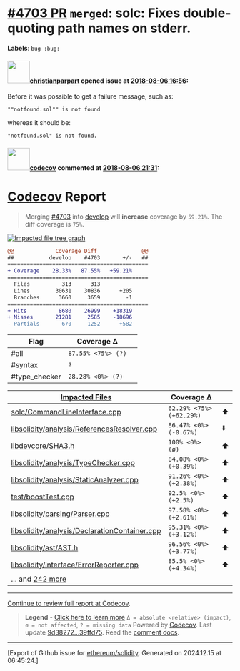 # [\#4703 PR](https://github.com/ethereum/solidity/pull/4703) `merged`: solc: Fixes double-quoting path names on stderr.
**Labels**: `bug :bug:`


#### <img src="https://avatars.githubusercontent.com/u/56763?u=373e0766d5c45bef8c7c7fc5ed48394935772065&v=4" width="50">[christianparpart](https://github.com/christianparpart) opened issue at [2018-08-06 16:56](https://github.com/ethereum/solidity/pull/4703):

Before it was possible to get a failure message, such as:

    ""notfound.sol"" is not found

whereas it should be:

    "notfound.sol" is not found.


#### <img src="https://avatars.githubusercontent.com/in/254?v=4" width="50">[codecov](https://github.com/apps/codecov) commented at [2018-08-06 21:31](https://github.com/ethereum/solidity/pull/4703#issuecomment-410859545):

# [Codecov](https://codecov.io/gh/ethereum/solidity/pull/4703?src=pr&el=h1) Report
> Merging [#4703](https://codecov.io/gh/ethereum/solidity/pull/4703?src=pr&el=desc) into [develop](https://codecov.io/gh/ethereum/solidity/commit/9d3827266cc734ac91368acff010e094f100f850?src=pr&el=desc) will **increase** coverage by `59.21%`.
> The diff coverage is `75%`.

[![Impacted file tree graph](https://codecov.io/gh/ethereum/solidity/pull/4703/graphs/tree.svg?token=87PGzVEwU0&width=650&height=150&src=pr)](https://codecov.io/gh/ethereum/solidity/pull/4703?src=pr&el=tree)

```diff
@@             Coverage Diff              @@
##           develop    #4703       +/-   ##
============================================
+ Coverage    28.33%   87.55%   +59.21%     
============================================
  Files          313      313               
  Lines        30631    30836      +205     
  Branches      3660     3659        -1     
============================================
+ Hits          8680    26999    +18319     
+ Misses       21281     2585    -18696     
- Partials       670     1252      +582
```

| Flag | Coverage Δ | |
|---|---|---|
| #all | `87.55% <75%> (?)` | |
| #syntax | `?` | |
| #type_checker | `28.28% <0%> (?)` | |

| [Impacted Files](https://codecov.io/gh/ethereum/solidity/pull/4703?src=pr&el=tree) | Coverage Δ | |
|---|---|---|
| [solc/CommandLineInterface.cpp](https://codecov.io/gh/ethereum/solidity/pull/4703/diff?src=pr&el=tree#diff-c29sYy9Db21tYW5kTGluZUludGVyZmFjZS5jcHA=) | `62.29% <75%> (+62.29%)` | :arrow_up: |
| [libsolidity/analysis/ReferencesResolver.cpp](https://codecov.io/gh/ethereum/solidity/pull/4703/diff?src=pr&el=tree#diff-bGlic29saWRpdHkvYW5hbHlzaXMvUmVmZXJlbmNlc1Jlc29sdmVyLmNwcA==) | `86.47% <0%> (-0.67%)` | :arrow_down: |
| [libdevcore/SHA3.h](https://codecov.io/gh/ethereum/solidity/pull/4703/diff?src=pr&el=tree#diff-bGliZGV2Y29yZS9TSEEzLmg=) | `100% <0%> (ø)` | :arrow_up: |
| [libsolidity/analysis/TypeChecker.cpp](https://codecov.io/gh/ethereum/solidity/pull/4703/diff?src=pr&el=tree#diff-bGlic29saWRpdHkvYW5hbHlzaXMvVHlwZUNoZWNrZXIuY3Bw) | `84.08% <0%> (+0.39%)` | :arrow_up: |
| [libsolidity/analysis/StaticAnalyzer.cpp](https://codecov.io/gh/ethereum/solidity/pull/4703/diff?src=pr&el=tree#diff-bGlic29saWRpdHkvYW5hbHlzaXMvU3RhdGljQW5hbHl6ZXIuY3Bw) | `91.26% <0%> (+2.38%)` | :arrow_up: |
| [test/boostTest.cpp](https://codecov.io/gh/ethereum/solidity/pull/4703/diff?src=pr&el=tree#diff-dGVzdC9ib29zdFRlc3QuY3Bw) | `92.5% <0%> (+2.5%)` | :arrow_up: |
| [libsolidity/parsing/Parser.cpp](https://codecov.io/gh/ethereum/solidity/pull/4703/diff?src=pr&el=tree#diff-bGlic29saWRpdHkvcGFyc2luZy9QYXJzZXIuY3Bw) | `97.58% <0%> (+2.61%)` | :arrow_up: |
| [libsolidity/analysis/DeclarationContainer.cpp](https://codecov.io/gh/ethereum/solidity/pull/4703/diff?src=pr&el=tree#diff-bGlic29saWRpdHkvYW5hbHlzaXMvRGVjbGFyYXRpb25Db250YWluZXIuY3Bw) | `95.31% <0%> (+3.12%)` | :arrow_up: |
| [libsolidity/ast/AST.h](https://codecov.io/gh/ethereum/solidity/pull/4703/diff?src=pr&el=tree#diff-bGlic29saWRpdHkvYXN0L0FTVC5o) | `96.56% <0%> (+3.77%)` | :arrow_up: |
| [libsolidity/interface/ErrorReporter.cpp](https://codecov.io/gh/ethereum/solidity/pull/4703/diff?src=pr&el=tree#diff-bGlic29saWRpdHkvaW50ZXJmYWNlL0Vycm9yUmVwb3J0ZXIuY3Bw) | `85.5% <0%> (+4.34%)` | :arrow_up: |
| ... and [242 more](https://codecov.io/gh/ethereum/solidity/pull/4703/diff?src=pr&el=tree-more) | |

------

[Continue to review full report at Codecov](https://codecov.io/gh/ethereum/solidity/pull/4703?src=pr&el=continue).
> **Legend** - [Click here to learn more](https://docs.codecov.io/docs/codecov-delta)
> `Δ = absolute <relative> (impact)`, `ø = not affected`, `? = missing data`
> Powered by [Codecov](https://codecov.io/gh/ethereum/solidity/pull/4703?src=pr&el=footer). Last update [9d38272...39ffd75](https://codecov.io/gh/ethereum/solidity/pull/4703?src=pr&el=lastupdated). Read the [comment docs](https://docs.codecov.io/docs/pull-request-comments).


-------------------------------------------------------------------------------



[Export of Github issue for [ethereum/solidity](https://github.com/ethereum/solidity). Generated on 2024.12.15 at 06:45:24.]
